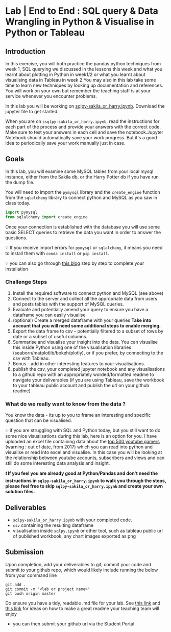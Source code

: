 # Lab | End to End : SQL query & Data Wrangling in Python & Visualise in Python or Tableau

## Introduction

In this exercise, you will both practice the pandas python techniques from week 1, SQL querying we discussed in the lessons this week and what you learnt about plotting in Python in week1/2 or what you learnt about visualising data in Tableau in week 2
You may also in this lab take some time to learn new techniques by looking up documentation and references. You will work on your own but remember the teaching staff is at your service whenever you encounter problems.

In this lab you will be working on [sqlpy-sakila_or_harry.ipynb](sqlpy-sakila_or_harry.ipynb). 
Download the jupyter file to get started. 

When you are on `ssqlpy-sakila_or_harry.ipynb`, read the instructions for each part of the process and provide your answers with the correct code. 
Make sure to test your answers in each cell and save the notebook.Jupyter Notebook should automatically save your work progress. But it's a good idea to periodically save your work manually just in case.


## Goals

In this lab, you will examine some MySQL tables from your local mysql instance, either from the Sakila db, or the Harry Potter db if you have run the dump file.

You will need to import the `pymysql` library and the `create_engine` function from the `sqlalchemy` library to connect python and MySQL as you saw in class today.

```python
import pymysql
from sqlalchemy import create_engine
```

Once your connection is established with the database you will use some basic SELECT queries to retrieve the data you want in order to answer the questions.

:bulb: If you receive import errors for `pymysql` or `sqlalchemy`, it means you need to install them with `conda install` or `pip install`.

:bulb: you can also go through [this blog](https://hackersandslackers.com/pandas-and-sqlalchemy/) step by step to complete your installation 


### Challenge Steps

1. Install the required software to connect python and MySQL (see above) 
2. Connect to the server and collect all the appropriate data from users and posts tables with the support of MySQL queries.
3. Evaluate and potentially amend your query to ensure you have a dataframe you can easily visualise
4. (optional) Create a merged dataframe with your queries **Take into account that you will need some additional steps to enable merging.**
5. Export the data frame to csv - potentially filtered to a subset of rows by date or a subset of useful columns. 
6. Summarise and visualise your insight into the data. You can visualise this inside Python using one of the visualisation libraries (seaborn/matplotlib/bokeh/plotly), or if you prefer, by connecting to the csv with Tableau.
7.  Bonus - add in other interesting features to your visualisations. 
8.  publish the csv, your completed jupyter notebook and any visualisations to a github repo with an appropriately worded/formatted readme to navigate your deliverables (if you are using Tableau, save the workbook to your tableau public account and publish the url on your github readme)

### What do we really want to know from the data ? 

You know the data - its up to you to frame an interesting and specific question that can be visualised. 

:bulb: if you are struggling with SQL and Python today, but you still want to do some nice visualisations during this lab, here is an option for you. I have uploaded an excel file containing data about the [top 500 youtube gamers](500_YouTube_Games.xlsx) (warning : out of date, from 2017) which you can read into python and visualise or read into excel and visualise. In this case you will be looking at the relationship between youtube accounts, subscribers and views and can still do some interesting data analysis and insight. 


**:exclamation: If you feel you are already good at Python/Pandas and don't need the instructions in `sqlpy-sakila_or_harry.ipynb` to walk you through the steps, please feel free to skip `sqlpy-sakila_or_harry.ipynb` and create your own solution files.**

## Deliverables

- `sqlpy-sakila_or_harry.ipynb` with your completed code.
- `csv` containing the resulting dataframe
- visualisation inside `sqlpy.ipynb` or other tool, such as tableau public url of published workbook, any chart images exported as png

## Submission

Upon completion, add your deliverables to git, commit your code and submit to your github repo, which would likely include running the below from your command line

  ```
  git add .
  git commit -m "<lab or project name>"
  git push origin master
  ```
Do ensure you have a tidy, readable .md file for your lab. See [this link](https://levelup.gitconnected.com/github-readme-cheatsheet-617dff61fa23) and [this link](https://www.makeareadme.com) for ideas on how to make a great readme your teaching team will enjoy

- you can then submit your github url via the Student Portal

